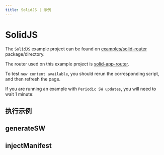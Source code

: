 ```yaml
---
title: SolidJS | 示例
---
```


# SolidJS

The `SolidJS` example project can be found on [examples/solid-router](https://github.com/vite-pwa/vite-plugin-pwa/tree/main/examples/solid-router) package/directory.

The router used on this example project is [solid-app-router](https://github.com/solidjs/solid-app-router).

To test `new content available`, you should rerun the corresponding script, and then refresh the page.

If you are running an example with `Periodic SW updates`, you will need to wait 1 minute:
<HeuristicWorkboxWindow />

## 执行示例

<RunExamples />

## generateSW

<ExamplesGenerateSW />

## injectManifest

<ExamplesInjectManifest />

